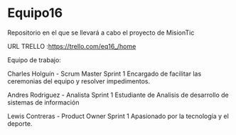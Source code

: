 # Equipo16
Repositorio en el que se llevará a cabo el proyecto de MisionTic

URL TRELLO :https://trello.com/eq16_/home 



Equipo de trabajo:

Charles Holguín - Scrum Master Sprint 1
Encargado de facilitar las ceremonias del equipo y resolver impedimentos.

Andres Rodriguez - Analista Sprint 1 
Estudiante de Analisis de desarrollo de sistemas de información

Lewis Contreras - Product Owner Sprint 1
Apasionado por la tecnología y el deporte.
